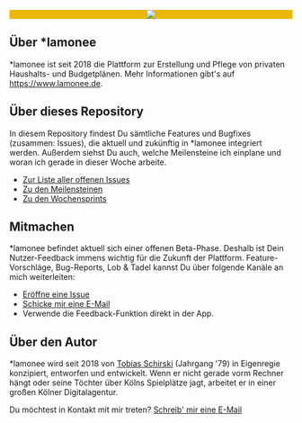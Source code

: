 <p align="center" style="background-color:#ecb807;"><img src="https://user-images.githubusercontent.com/40628353/88659608-9daa0c00-d0d5-11ea-8f1b-52db90a75f00.jpg"></p>



## Über \*lamonee
\*lamonee ist seit 2018 die Plattform zur Erstellung und Pflege von privaten Haushalts- und Budgetplänen. Mehr Informationen gibt's auf https://www.lamonee.de.


## Über dieses Repository
In diesem Repository findest Du sämtliche Features und Bugfixes (zusammen: Issues), die aktuell und zukünftig in \*lamonee integriert werden. Außerdem siehst Du auch, welche Meilensteine ich einplane und woran ich gerade in dieser Woche arbeite.

* [Zur Liste aller offenen Issues](https://github.com/Tosh79/lamonee_backlog/issues)
* [Zu den Meilensteinen](https://github.com/Tosh79/lamonee_backlog/milestones)
* [Zu den Wochensprints](https://github.com/Tosh79/lamonee_backlog/projects)




## Mitmachen
\*lamonee befindet aktuell sich einer offenen Beta-Phase. Deshalb ist Dein Nutzer-Feedback immens wichtig für die Zukunft der Plattform. Feature-Vorschläge, Bug-Reports, Lob & Tadel kannst Du über folgende Kanäle an mich weiterleiten:
* [Eröffne eine Issue](https://github.com/Tosh79/lamonee_backlog/issues)
* [Schicke mir eine E-Mail](mailto:vorschlag@lamonee.de)
* Verwende die Feedback-Funktion direkt in der App.



## Über den Autor
\*lamonee wird seit 2018 von [Tobias Schirski](https://www.linkedin.com/in/tobiasschirski/) (Jahrgang '79) in Eigenregie konzipiert, entworfen und entwickelt. Wenn er nicht gerade vorm Rechner hängt oder seine Töchter über Kölns Spielplätze jagt, arbeitet er in einer großen Kölner Digitalagentur.

Du möchtest in Kontakt mit mir treten? [Schreib' mir eine E-Mail](mailto:tobias@lamonee.de)

